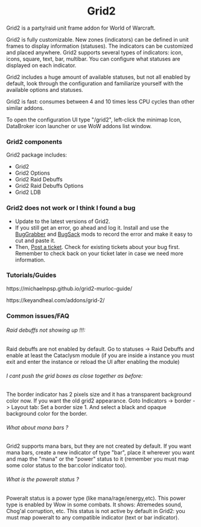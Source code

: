 <div align="center">

# Grid2

</div>
<p>Grid2 is a party/raid unit frame addon for World of Warcraft.</p>
<p>Grid2 is fully customizable. New zones (indicators) can be defined in unit frames to display information (statuses). The indicators can be customized and placed anywhere. Grid2 supports several types of indicators: icon, icons, square, text, bar, multibar. You can configure what statuses are displayed on each indicator.</p>
<p>Grid2 includes a huge amount of available statuses, but not all enabled by default, look through the configuration and familiarize yourself with the available options and statuses.</p>
<p>Grid2 is fast: consumes between 4 and 10 times less CPU cycles than other similar addons.</p>
<p>To open the configuration UI type "/grid2", left-click the minimap Icon, DataBroker icon launcher or use WoW addons list window.</p>
<h3 id="w-grid2-components">Grid2 components</h3>
<p>Grid2 package includes:</p>
<ul>
<li>Grid2</li>
<li>Grid2 Options</li>
<li>Grid2 Raid Debuffs</li>
<li>Grid2 Raid Debuffs Options</li>
<li>Grid2 LDB</li>
</ul>
<h3 id="w-grid2-does-not-work-or-i-think-i-found-a-bug">Grid2 does not work or I think I found a bug</h3>
<ul>
<li>Update to the latest versions of Grid2.</li>
<li>If you still get an error, go ahead and log it. Install and use the <a href="http://wow.curse.com/downloads/wow-addons/details/bug-grabber.aspx">BugGrabber</a> and <a href="http://wow.curse.com/downloads/wow-addons/details/bugsack.aspx">BugSack</a> mods to record the error and make it easy to cut and paste it.</li>
<li>Then, <a href="http://www.wowace.com/addons/grid2/tickets/">Post a ticket</a>. Check for existing tickets about your bug first. Remember to check back on your ticket later in case we need more information.</li>
</ul>
<h3 id="w-tutorials-guides">Tutorials/Guides</h3>
<p>https://michaelnpsp.github.io/grid2-murloc-guide/</p>
<p></p>https://keyandheal.com/addons/grid-2/</p>
<h3 id="w-common-issues-faq">Common issues/FAQ</h3>
<h6 id="w-raid-debuffs-not-showing-up">Raid debuffs not showing up !!!:</h6>
<p>Raid debuffs are not enabled by default. Go to statuses -&gt; Raid Debuffs and enable at least the Cataclysm module (if you are inside a instance you must exit and enter the instance or reload the UI after enabling the module)</p>
<h6 id="w-i-cant-push-the-grid-boxes-as-close-together-as-before">I cant push the grid boxes as close together as before:</h6>
<p>The border indicator has 2 pixels size and it has a transparent background color now. If you want the old grid2 appearance. Goto Indicators -&gt; border -&gt; Layout tab: Set a border size 1. And select a black and opaque background color for the border.</p>
<h6 id="w-what-about-mana-bars">What about mana bars ?</h6>
<p>Grid2 supports mana bars, but they are not created by default. If you want mana bars, create a new indicator of type "bar", place it wherever you want and map the "mana" or the "power" status to it (remember you must map some color status to the bar:color indicator too).</p>
<h6 id="w-what-is-the-poweralt-status">What is the poweralt status ?</h6>
<p>Poweralt status is a power type (like mana/rage/energy,etc). This power type is enabled by Wow in some combats. It shows: Atremedes sound, Chog'al corruption, etc. This status is not active by default in Grid2: you must map poweralt to any compatible indicator (text or bar indicator).</p>
